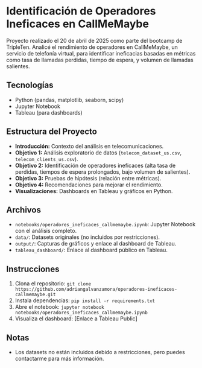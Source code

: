 # Identificación de Operadores Ineficaces en CallMeMaybe

Proyecto realizado el 20 de abril de 2025 como parte del bootcamp de TripleTen. Analicé el rendimiento de operadores en CallMeMaybe, un servicio de telefonía virtual, para identificar ineficacias basadas en métricas como tasa de llamadas perdidas, tiempo de espera, y volumen de llamadas salientes.

## Tecnologías
- Python (pandas, matplotlib, seaborn, scipy)
- Jupyter Notebook
- Tableau (para dashboards)

## Estructura del Proyecto
- **Introducción:** Contexto del análisis en telecomunicaciones.
- **Objetivo 1:** Análisis exploratorio de datos (`telecom_dataset_us.csv`, `telecom_clients_us.csv`).
- **Objetivo 2:** Identificación de operadores ineficaces (alta tasa de perdidas, tiempos de espera prolongados, bajo volumen de salientes).
- **Objetivo 3:** Pruebas de hipótesis (relación entre métricas).
- **Objetivo 4:** Recomendaciones para mejorar el rendimiento.
- **Visualizaciones:** Dashboards en Tableau y gráficos en Python.

## Archivos
- `notebooks/operadores_ineficaces_callmemaybe.ipynb`: Jupyter Notebook con el análisis completo.
- `data/`: Datasets originales (no incluidos por restricciones).
- `output/`: Capturas de gráficos y enlace al dashboard de Tableau.
- `tableau_dashboard/`: Enlace al dashboard público en Tableau.

## Instrucciones
1. Clona el repositorio: `git clone https://github.com/adriangalvanzamora/operadores-ineficaces-callmemaybe.git`
2. Instala dependencias: `pip install -r requirements.txt`
3. Abre el notebook: `jupyter notebook notebooks/operadores_ineficaces_callmemaybe.ipynb`
4. Visualiza el dashboard: [Enlace a Tableau Public]

## Notas
- Los datasets no están incluidos debido a restricciones, pero puedes contactarme para más información.
